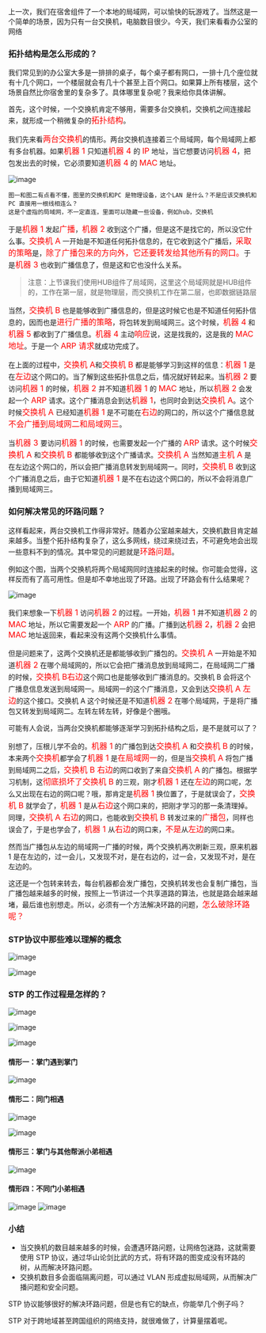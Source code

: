 上一次，我们在宿舍组件了一个本地的局域网，可以愉快的玩游戏了。当然这是一个简单的场景，因为只有一台交换机，电脑数目很少。今天，我们来看看办公室的网络

### 拓扑结构是怎么形成的？

<p>我们常见到的办公室大多是一排排的桌子，每个桌子都有网口，一排十几个座位就有十几个网口，一个楼层就会有几十个甚至上百个网口。如果算上所有楼层，这个场景自然比你宿舍里的复杂多了。具体哪里复杂呢？我来给你具体讲解。</p>

<p>首先，这个时候，一个交换机肯定不够用，需要多台交换机，交换机之间连接起来，就形成一个稍微复杂的<font size = 3 color= red>拓扑结构</font>。</p>

<p>我们先来看<font size = 3 color= red>两台交换机</font>的情形。两台交换机连接着三个局域网，每个局域网上都有多台机器。如果<font size = 3 color= red>机器 1 </font>只知道<font size = 3 color= red>机器 4 </font>的 <font size = 3 color= red>IP</font> 地址，当它想要访问<font size = 3 color= red>机器 4</font>，把包发出去的时候，它必须要知道<font size = 3 color= red>机器 4</font> 的 <font size = 3 color= red>MAC</font> 地址。</p>

![image](https://static001.geekbang.org/resource/image/7a/73/7a40046c5a2c7f7cd3c95b54488b9773.jpg)

```
图一和图二有点看不懂，图里的交换机和PC 是物理设备，这个LAN 是什么？不是应该交换机和PC 直接用一根线相连么？
这是个虚指的局域网，不一定直连，里面可以隐藏一些设备，例如hub，交换机
```

<p>于是<font size = 3 color= red>机器 1</font> 发起<font size = 3 color= red>广播</font>，<font size = 3 color= red>机器 2</font> 收到这个广播，但是这不是找它的，所以没它什么事。<font size = 3 color= red>交换机 A</font> 一开始是不知道任何拓扑信息的，在它收到这个广播后，<font size = 3 color= red>采取的策略</font>是，<font size = 3 color= red>除了广播包来的方向外，它还要转发给其他所有的网口。</font>于是<font size = 3 color= red>机器 3</font> 也收到广播信息了，但是这和它也没什么关系。</p>

> 注意：上节课我们使用HUB组件了局域网，这里这个局域网就是HUB组件的，工作在第一层，就是物理层，而交换机工作在第二层，也即数据链路层

<p>当然，<font size = 3 color= red>交换机 B</font> 也是能够收到广播信息的，但是这时候它也是不知道任何拓扑信息的，因而也是<font size = 3 color= red>进行广播的策略</font>，将包转发到局域网三。这个时候，<font size = 3 color= red>机器 4</font> 和<font size = 3 color= red>机器 5</font> 都收到了广播信息。<font size = 3 color= red>机器 4</font> 主动<font size = 3 color= red>响应</font>说，这是找我的，这是我的 <font size = 3 color= red>MAC 地址</font>。于是一个 <font size = 3 color= red>ARP 请求</font>就成功完成了。</p>

<p>在上面的过程中，<font size = 3 color= red>交换机 A</font>和<font size = 3 color= red>交换机 B</font> 都是能够学习到这样的信息：<font size = 3 color= red>机器 1</font> 是在<font size = 3 color= red>左边</font>这个网口的。当了解到这些拓扑信息之后，情况就好转起来。当<font size = 3 color= red>机器 2</font> 要访问<font size = 3 color= red>机器 1 </font>的时候，<font size = 3 color= red>机器 2 </font>并不知道<font size = 3 color= red>机器 1 </font>的 <font size = 3 color= red>MAC </font>地址，所以<font size = 3 color= red>机器 2</font> 会发起一个 <font size = 3 color= red>ARP</font> 请求。这个广播消息会到达<font size = 3 color= red>机器 1</font>，也同时会到达<font size = 3 color= red>交换机 A</font>。这个时候<font size = 3 color= red>交换机 A </font>已经知道<font size = 3 color= red>机器 1</font> 是不可能在<font size = 3 color= red>右边</font>的网口的，所以这个广播信息就<font size = 3 color= red>不会</font><font size = 3 color= red>广播到局域网二和局域网三</font>。</p>

<p>当</font><font size = 3 color= red>机器 3 </font>要访问</font><font size = 3 color= red>机器 1 </font>的时候，也需要发起一个广播的 </font><font size = 3 color= red>ARP</font> 请求。这个时候</font><font size = 3 color= red>交换机 A </font>和</font><font size = 3 color= red>交换机 B </font>都能够收到这个广播请求。</font><font size = 3 color= red>交换机 A </font>当然知道</font><font size = 3 color= red>主机 A</font> 是在左边这个网口的，所以会把广播消息转发到局域网一。同时，</font><font size = 3 color= red>交换机 B</font> 收到这个广播消息之后，由于它知道</font><font size = 3 color= red>机器 1</font> 是不在右边这个网口的，所以不会将消息广播到局域网三。</p>

### 如何解决常见的环路问题？

<p>这样看起来，两台交换机工作得非常好。随着办公室越来越大，交换机数目肯定越来越多。当整个拓扑结构复杂了，这么多网线，绕过来绕过去，不可避免地会出现一些意料不到的情况。其中常见的问题就是</font><font size = 3 color= red>环路问题</font>。</p>
<p>例如这个图，当两个交换机将两个局域网同时连接起来的时候。你可能会觉得，这样反而有了高可用性。但是却不幸地出现了环路。出现了环路会有什么结果呢？</p>

![image](https://static001.geekbang.org/resource/image/c8/d2/c829b28978c3d9686680e4b62fdf53d2.jpg)

<p>我们来想象一下</font><font size = 3 color= red>机器 1</font> 访问</font><font size = 3 color= red>机器 2</font> 的过程。一开始，</font><font size = 3 color= red>机器 1</font> 并不知道</font><font size = 3 color= red>机器 2</font> 的</font><font size = 3 color= red> MAC</font> 地址，所以它需要发起一个</font><font size = 3 color= red> ARP</font> 的广播。广播到达</font><font size = 3 color= red>机器 2</font>，</font><font size = 3 color= red>机器 2</font> 会把 </font><font size = 3 color= red>MAC</font> 地址返回来，看起来没有这两个交换机什么事情。</p>

<p>但是问题来了，这两个交换机还是都能够收到广播包的。<font size = 3 color= red>交换机 A</font> 一开始是不知道<font size = 3 color= red>机器 2</font> 在哪个局域网的，所以它会把广播消息放到局域网二，在局域网二广播的时候，<font size = 3 color= red>交换机 B右边</font>这个网口也是能够收到广播消息的。交换机 B 会将这个广播息信息发送到局域网一。局域网一的这个广播消息，又会到达<font size = 3 color= red>交换机 A 左边</font>的这个接口。交换机 A 这个时候还是不知道<font size = 3 color= red>机器 2</font> 在哪个局域网，于是将广播包又转发到局域网二。左转左转左转，好像是个圈哦。 </p>

<p>可能有人会说，当两台交换机都能够逐渐学习到拓扑结构之后，是不是就可以了？</p>

<p>别想了，压根儿学不会的。<font size = 3 color= red>机器 1</font> 的广播包到达<font size = 3 color= red>交换机 A</font> 和<font size = 3 color= red>交换机 B</font> 的时候，本来两个<font size = 3 color= red>交换机</font>都学会了<font size = 3 color= red>机器 1</font> 是<font size = 3 color= red>在局域网一</font>的，但是当<font size = 3 color= red>交换机 A</font> 将包广播到局域网二之后，<font size = 3 color= red>交换机 B 右边</font>的网口收到了来自<font size = 3 color= red>交换机 A</font> 的广播包。根据学习机制，这<font size = 3 color= red>彻底损坏了交换机 B</font> 的三观，刚才<font size = 3 color= red>机器 1 </font>还在<font size = 3 color= red>左边</font>的网口呢，怎么又出现在右边的网口呢？哦，那肯定是<font size = 3 color= red>机器 1</font> 换位置了，于是就误会了，<font size = 3 color= red>交换机 B</font> 就学会了，<font size = 3 color= red>机器 1</font> 是从<font size = 3 color= red>右边</font>这个网口来的，把刚才学习的那一条清理掉。同理，<font size = 3 color= red>交换机 A 右边</font>的网口，也能收到<font size = 3 color= red>交换机 B </font>转发过来的<font size = 3 color= red>广播包</font>，同样也误会了，于是也学会了，<font size = 3 color= red>机器 1 </font>从<font size = 3 color= red>右边</font>的网口来，<font size = 3 color= red>不是</font>从<font size = 3 color= red>左边</font>的网口来。</p>

<p>然而当广播包从左边的局域网一广播的时候，两个交换机再次刷新三观，原来机器 1 是在左边的，过一会儿，又发现不对，是在右边的，过一会，又发现不对，是在左边的。</p>

<p>这还是一个包转来转去，每台机器都会发广播包，交换机转发也会复制广播包，当广播包越来越多的时候，按照上一节讲过一个共享道路的算法，也就是路会越来越堵，最后谁也别想走。所以，必须有一个方法解决环路的问题，<font size = 3 color= red>怎么破除环路呢？</font></p>

### STP协议中那些难以理解的概念

![image](http://img.027cgb.com/606599/%E8%AE%A1%E7%AE%97%E6%9C%BA%E7%BD%91%E7%BB%9C/1_131946719650625000.png)

![image](http://img.027cgb.com/606599/%E8%AE%A1%E7%AE%97%E6%9C%BA%E7%BD%91%E7%BB%9C/2_131946719652656250.png)

### STP 的工作过程是怎样的？

![image](http://img.027cgb.com/606599/%E8%AE%A1%E7%AE%97%E6%9C%BA%E7%BD%91%E7%BB%9C/3_131946720727500000.png)

![image](http://img.027cgb.com/606599/%E8%AE%A1%E7%AE%97%E6%9C%BA%E7%BD%91%E7%BB%9C/4_131946720730312500.png)

![image](http://img.027cgb.com/606599/%E8%AE%A1%E7%AE%97%E6%9C%BA%E7%BD%91%E7%BB%9C/5_131946720731718750.png)

#### 情形一：掌门遇到掌门

![image](http://img.027cgb.com/606599/%E8%AE%A1%E7%AE%97%E6%9C%BA%E7%BD%91%E7%BB%9C/1_131946722228125000.png)

#### 情形二：同门相遇

![image](http://img.027cgb.com/606599/%E8%AE%A1%E7%AE%97%E6%9C%BA%E7%BD%91%E7%BB%9C/2_131946723646406250.png)

![image](http://img.027cgb.com/606599/%E8%AE%A1%E7%AE%97%E6%9C%BA%E7%BD%91%E7%BB%9C/3_131946723648437500.png)

#### 情形三：掌门与其他帮派小弟相遇

![image](http://img.027cgb.com/606599/%E8%AE%A1%E7%AE%97%E6%9C%BA%E7%BD%91%E7%BB%9C/4_131946724181093750.png)

#### 情形四：不同门小弟相遇

![image](http://img.027cgb.com/606599/%E8%AE%A1%E7%AE%97%E6%9C%BA%E7%BD%91%E7%BB%9C/5_131946724703750000.png)
![image](http://img.027cgb.com/606599/%E8%AE%A1%E7%AE%97%E6%9C%BA%E7%BD%91%E7%BB%9C/6_131946724705781250.png)

### 小结

- 当交换机的数目越来越多的时候，会遭遇环路问题，让网络包迷路，这就需要使用 STP 协议，通过华山论剑比武的方式，将有环路的图变成没有环路的树，从而解决环路问题。
- 交换机数目多会面临隔离问题，可以通过 VLAN 形成虚拟局域网，从而解决广播问题和安全问题。

STP 协议能够很好的解决环路问题，但是也有它的缺点，你能举几个例子吗？<br/>

STP 对于跨地域甚至跨国组织的网络支持，就很难做了，计算量摆着呢。

